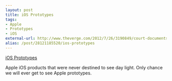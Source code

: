 ```yaml
---
layout: post
title: iOS Prototypes
tags:
- Apple
- Prototypes
- iOS
external-url: http://www.theverge.com/2012/7/26/3190849/court-documents-reveal-multiple-ipad-iphone-prototypes-kickstand
alias: /post/28121185520/ios-prototypes
---
```

[iOS Prototypes](http://www.theverge.com/2012/7/26/3190849/court-documents-reveal-multiple-ipad-iphone-prototypes-kickstand)

Apple iOS products that were never destined to see day light. Only chance we will ever get to see Apple prototypes.